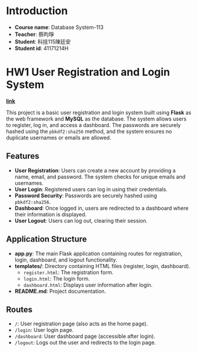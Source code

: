 # Introduction

- **Course name**: Database System-113
- **Teacher**: 蔡昀琤
- **Student**: 科技115陳廷安
- **Student id**: 41171214H

# HW1 User Registration and Login System

 **[link](https://youtu.be/LT-PYBJTzqM)**

This project is a basic user registration and login system built using **Flask** as the web framework and **MySQL** as the database. The system allows users to register, log in, and access a dashboard. The passwords are securely hashed using the `pbkdf2:sha256` method, and the system ensures no duplicate usernames or emails are allowed.

## Features

- **User Registration**: Users can create a new account by providing a name, email, and password. The system checks for unique emails and usernames.
- **User Login**: Registered users can log in using their credentials.
- **Password Security**: Passwords are securely hashed using `pbkdf2:sha256`.
- **Dashboard**: Once logged in, users are redirected to a dashboard where their information is displayed.
- **User Logout**: Users can log out, clearing their session.

## Application Structure

- **app.py**: The main Flask application containing routes for registration, login, dashboard, and logout functionality.
- **templates/**: Directory containing HTML files (register, login, dashboard).
  - `register.html`: The registration form.
  - `login.html`: The login form.
  - `dashboard.html`: Displays user information after login.
- **README.md**: Project documentation.

## Routes

- `/`: User registration page (also acts as the home page).
- `/login`: User login page.
- `/dashboard`: User dashboard page (accessible after login).
- `/logout`: Logs out the user and redirects to the login page.

